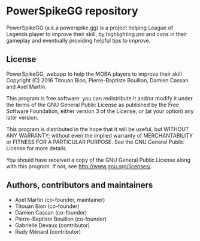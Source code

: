# PowerSpikeGG repository

PowerSpikeGG (a.k.a powerspike.gg) is a project helping League of Legends
player to improve their skill, by highlighting pro and cons in their
gameplay and eventually providing helpful tips to improve.

## License

PowerSpikeGG, webapp to help the MOBA players to improve their skill
Copyright (C) 2016  Titouan Bion, Pierre-Baptiste Bouillon, Damien Cassan
                    and Axel Martin.

This program is free software: you can redistribute it and/or modify
it under the terms of the GNU General Public License as published by
the Free Software Foundation, either version 3 of the License, or
(at your option) any later version.

This program is distributed in the hope that it will be useful,
but WITHOUT ANY WARRANTY; without even the implied warranty of
MERCHANTABILITY or FITNESS FOR A PARTICULAR PURPOSE.  See the
GNU General Public License for more details.

You should have received a copy of the GNU General Public License
along with this program.  If not, see <http://www.gnu.org/licenses/>.

## Authors, contributors and maintainers

- Axel Martin (co-founder, maintainer)
- Titouan Bion (co-founder)
- Damien Cassan (co-founder)
- Pierre-Baptiste Bouillon (co-founder)
- Gabrielle Devaux (contributor)
- Rudy Ménard (contributor)
